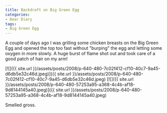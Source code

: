 ```yaml
---
title: Backdraft on Big Green Egg
categories:
- Dear Diary
tags:
- Big Green Egg
---
```


A couple of days ago I was grilling some chicken breasts on the Big Green Egg and opened the top too fast without "burping" the egg and letting some oxygen in more slowly. A huge burst of flame shot out and took care of a good patch of hair on my arm!

[![]({{ site.url }}/assets/posts/2008/p-640-480-7c02f412-cf10-40c7-9a45-d6db5e32c46d.jpeg)]({{ site.url }}/assets/posts/2008/p-640-480-7c02f412-cf10-40c7-9a45-d6db5e32c46d.jpeg) [![]({{ site.url }}/assets/posts/2008/p-640-480-57253a95-a368-4c4b-af18-9d8144145a40.jpeg)]({{ site.url }}/assets/posts/2008/p-640-480-57253a95-a368-4c4b-af18-9d8144145a40.jpeg)

Smelled gross.
